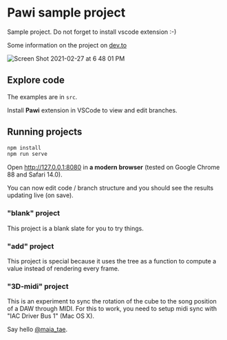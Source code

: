 # Pawi sample project

Sample project. Do not forget to install vscode extension :-)

Some information on the project on [dev.to](https://dev.to/maia_tae/visual-live-coding-proof-of-concept-1o7l)

![Screen Shot 2021-02-27 at 6 48 01 PM](https://user-images.githubusercontent.com/79422935/109376981-0e93f980-792d-11eb-97a3-5978224e8642.png)

## Explore code

The examples are in `src`.

Install **Pawi** extension in VSCode to view and edit branches.

## Running projects

```sh
npm install
npm run serve
```

Open http://127.0.0.1:8080 in **a modern browser** (tested on Google Chrome 88 and Safari 14.0).

You can now edit code / branch structure and you should see the results updating live (on save).

### "blank" project

This project is a blank slate for you to try things.

### "add" project

This project is special because it uses the tree as a function to compute a value instead of
rendering every frame.

### "3D-midi" project

This is an experiment to sync the rotation of the cube to the song position
of a DAW through MIDI. For this to work, you need to setup midi sync with
"IAC Driver Bus 1" (Mac OS X).

Say hello [@maia_tae](https://twitter.com/maia_tae).
